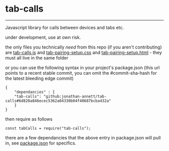 # tab-calls
-----------

Javascript library for calls between devices and tabs etc.

under development, use at own risk.

the only files you technically *need* from this repo (if you aren't contributing) are [tab-calls.js](/tab-calls.js) and [tab-pairing-setup.css](/tab-pairing-setup.css) and [tab-pairing-setup.html](tab-pairing-setup.html) - they must all live in the same folder

or you can use the following syntax in your project's package.json (this url points to a recent stable commit, you can omit the #commit-sha-hash for the latest bleeding edge commit)

    {
        "dependancies" : {
        "tab-calls": "github:jonathan-annett/tab-calls#6d820a846ecec5362a04330b04f40687bcba432a"
        }
    }


then require as follows


    const tabCalls = require("tab-calls"); 


there are a few dependancies that the above entry in package.json will pull in, see [package.json](/package.json) for specifics.

